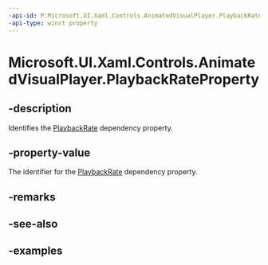 ```yaml
---
-api-id: P:Microsoft.UI.Xaml.Controls.AnimatedVisualPlayer.PlaybackRateProperty
-api-type: winrt property
---
```


<!-- Property syntax.
public DependencyProperty PlaybackRateProperty { get; }
-->

# Microsoft.UI.Xaml.Controls.AnimatedVisualPlayer.PlaybackRateProperty

## -description

Identifies the [PlaybackRate](animatedvisualplayer_playbackrate.md) dependency property.

## -property-value

The identifier for the [PlaybackRate](animatedvisualplayer_playbackrate.md) dependency property.

## -remarks

## -see-also

## -examples

